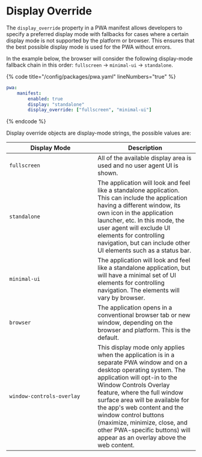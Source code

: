 # Display Override

The `display_override` property in a PWA manifest allows developers to specify a preferred display mode with fallbacks for cases where a certain display mode is not supported by the platform or browser. This ensures that the best possible display mode is used for the PWA without errors.

In the example below, the browser will consider the following display-mode fallback chain in this order: `fullscreen` → `minimal-ui` → `standalone`.

{% code title="/config/packages/pwa.yaml" lineNumbers="true" %}
```yaml
pwa:
    manifest:
        enabled: true
        display: "standalone"
        display_override: ["fullscreen", "minimal-ui"]
```
{% endcode %}

Display override objects are display-mode strings, the possible values are:

<table><thead><tr><th width="219">Display Mode</th><th>Description</th></tr></thead><tbody><tr><td><code>fullscreen</code></td><td>All of the available display area is used and no user agent UI is shown.</td></tr><tr><td><code>standalone</code></td><td>The application will look and feel like a standalone application. This can include the application having a different window, its own icon in the application launcher, etc. In this mode, the user agent will exclude UI elements for controlling navigation, but can include other UI elements such as a status bar.</td></tr><tr><td><code>minimal-ui</code></td><td>The application will look and feel like a standalone application, but will have a minimal set of UI elements for controlling navigation. The elements will vary by browser.</td></tr><tr><td><code>browser</code></td><td>The application opens in a conventional browser tab or new window, depending on the browser and platform. This is the default.</td></tr><tr><td><code>window-controls-overlay</code></td><td>This display mode only applies when the application is in a separate PWA window and on a desktop operating system. The application will opt-in to the Window Controls Overlay feature, where the full window surface area will be available for the app's web content and the window control buttons (maximize, minimize, close, and other PWA-specific buttons) will appear as an overlay above the web content.</td></tr></tbody></table>
